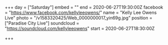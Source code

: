 +++
day = ["Saturday"]
embed = ""
end = 2020-06-27T19:30:00Z
facebook = "https://www.facebook.com/kellyleeowens/"
name = "Kelly Lee Owens Live"
photo = "/v1583320425/Web_0000000017_yin69g.jpg"
position = ["Paradise City Live"]
soundcloud = "https://soundcloud.com/kellyleeowens"
start = 2020-06-27T18:30:00Z

+++
